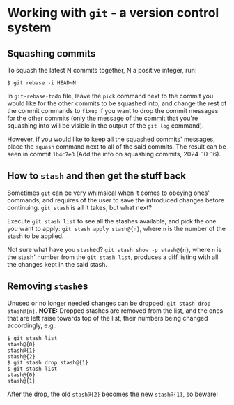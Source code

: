 # Working with `git` - a version control system

## Squashing commits
To squash the latest N commits together, N a positive integer, run:
```
$ git rebase -i HEAD~N
```

In `git-rebase-todo` file, leave the `pick` command next to the commit
you would like for the other commits to be squashed into, and change
the rest of the commit commands to `fixup` if you want to drop the
commit messages for the other commits (only the message of the commit
that you're squashing into will be visible in the output of the
`git log` command).

However, if you would like to keep all the squashed commits' messages,
place the `squash` command next to all of the said commits. The result
can be seen in commit `1b4c7e3` (Add the info on squashing commits,
2024-10-16).

## How to `stash` and then get the stuff back
Sometimes `git` can be very whimsical when it comes to obeying ones'
commands, and requires of the user to save the introduced changes
before continuing. `git stash` is all it takes, but what next?

Execute `git stash list` to see all the stashes available, and pick
the one you want to apply: `git stash apply stash@{n}`, where `n` is
the number of the stash to be applied.

Not sure what have you `stash`ed? `git stash show -p stash@{n}`, where
`n` is the stash' number from the `git stash list`, produces a diff
listing with all the changes kept in the said stash.

## Removing `stash`es
Unused or no longer needed changes can be dropped: `git stash drop stash@{n}`.
__NOTE:__ Dropped stashes are removed from the list, and the ones that
are left raise towards top of the list, their numbers being changed
accordingly, e.g.:
```
$ git stash list
stash@{0}
stash@{1}
stash@{2}
$ git stash drop stash@{1}
$ git stash list
stash@{0}
stash@{1}
```
After the drop, the old `stash@{2}` becomes the new `stash@{1}`, so
beware!
